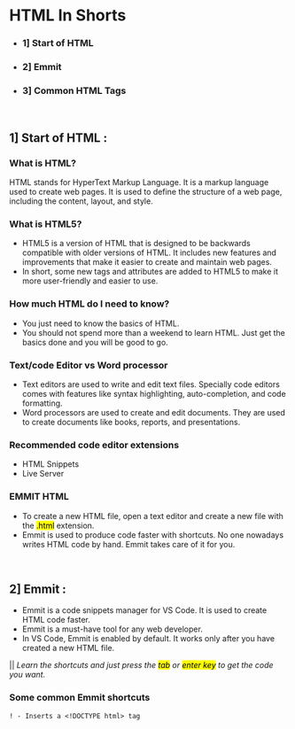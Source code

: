 # HTML In Shorts</br>
  - ### 1] Start of HTML
  - ### 2] Emmit
  - ### 3] Common HTML Tags
<br>

## 1] Start of HTML :

### What is HTML? </br>
HTML stands for HyperText Markup Language. It is a markup language used to create web pages. It is used to define the structure of a web page, including the content, layout, and style.

### What is HTML5? </br>
- HTML5 is a version of HTML that is designed to be backwards compatible with older versions of HTML. It includes new features and improvements that make it easier to create and maintain web pages. 
- In short, some new tags and attributes are added to HTML5 to make it more user-friendly and easier to use.

### How much HTML do I need to know? </br>
- You just need to know the basics of HTML. 
- You should not spend more than a weekend to learn HTML. Just get the basics done and you will be good to go.


### Text/code Editor vs Word processor </br>
- Text editors are used to write and edit text files. Specially code editors comes with features like syntax highlighting, auto-completion, and code formatting.
- Word processors are used to create and edit documents. They are used to create documents like books, reports, and presentations.


### Recommended code editor extensions
- HTML Snippets
- Live Server

### EMMIT HTML
- To create a new HTML file, open a text editor and create a new file with the <mark>.html</mark> extension.
- Emmit is used to produce code faster with shortcuts. No one nowadays writes HTML code by hand. Emmit takes care of it for you.

<br>

## 2] Emmit :
- Emmit is a code snippets manager for VS Code. It is used to create HTML code faster.
- Emmit is a must-have tool for any web developer.
- In VS Code, Emmit is enabled by default. It works only after you have created a new HTML file.

|| _Learn the shortcuts and just press the <mark>tab</mark> or <mark>enter key</mark> to get the code you want._

### Some common Emmit shortcuts
```
! - Inserts a <!DOCTYPE html> tag
```


